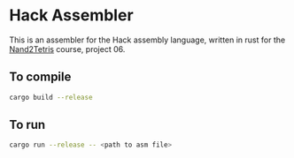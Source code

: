 # Hack Assembler

This is an assembler for the Hack assembly language, written in rust for the [Nand2Tetris]("https://www.nand2tetris.org") course, project 06.

## To compile

```bash
cargo build --release
```

## To run

```bash
cargo run --release -- <path to asm file>
```

